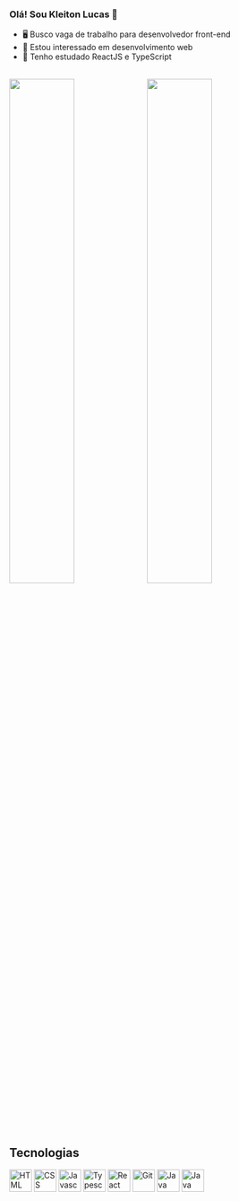  ### Olá! Sou Kleiton Lucas 👋

- 🖥️ Busco vaga de trabalho para desenvolvedor front-end
- 👀 Estou interessado em desenvolvimento web
- 🌱 Tenho estudado ReactJS e TypeScript

<br />
<div>
  <img width="48%" src="https://github-readme-stats.vercel.app/api?username=kleitonlucas&show_icons=true&theme=tokyonight&include_all_commits=true&count_private=true" />
  <img width="48%" src="https://github-readme-stats.vercel.app/api/top-langs/?username=kleitonlucas&layout=compact&langs_count=7&theme=tokyonight" />
</div>
<h2>Tecnologias</h2>
<div style="display: inline_block">
  <img align="center" alt="HTML" height="40" src="https://cdn.jsdelivr.net/gh/devicons/devicon/icons/html5/html5-plain-wordmark.svg"/>
  <img align="center" alt="CSS" height="40" src="https://cdn.jsdelivr.net/gh/devicons/devicon/icons/css3/css3-plain-wordmark.svg" />
  <img align="center" alt="Javascript" height="40" src="https://cdn.jsdelivr.net/gh/devicons/devicon/icons/javascript/javascript-plain.svg" />
  <img align="center" alt="Typescript" height="40" src="https://cdn.jsdelivr.net/gh/devicons/devicon/icons/typescript/typescript-plain.svg" />
  <img align="center" alt="React" height="40" src="https://cdn.jsdelivr.net/gh/devicons/devicon/icons/react/react-original-wordmark.svg" />
  <img align="center" alt="Git" height="40" src="https://cdn.jsdelivr.net/gh/devicons/devicon/icons/git/git-original.svg" />
  <img align="center" alt="Java" height="40" src="https://cdn.jsdelivr.net/gh/devicons/devicon/icons/java/java-original-wordmark.svg" />
  <img align="center" alt="Java" height="40" src="https://cdn.jsdelivr.net/gh/devicons/devicon/icons/spring/spring-original-wordmark.svg" />
</div>
